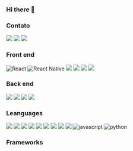 ### Hi there 👋

<h3>Contato</h3>

<img src="https://img.shields.io/badge/WhatsApp-25D366?style=for-the-badge&logo=whatsapp&logoColor=white" />

<img src="https://img.shields.io/badge/Telegram-2CA5E0?style=for-the-badge&logo=telegram&logoColor=white" /> 

<img src="https://img.shields.io/badge/Gmail-D14836?style=for-the-badge&logo=gmail&logoColor=white" />


<h3>Front end</h3>

<img alt="React" src="https://img.shields.io/badge/React-20232A?style=for-the-badge&logo=react&logoColor=61DAFB"/>

<img alt="React Native" src="https://img.shields.io/badge/React_Native-20232A?style=for-the-badge&logo=react&logoColor=61DAFB"/>

<img src="https://img.shields.io/badge/Redux-593D88?style=for-the-badge&logo=redux&logoColor=white" />

<img src="https://img.shields.io/badge/HTML-239120?style=for-the-badge&logo=html5&logoColor=white" /> 

<img src="https://img.shields.io/badge/CSS-239120?style=for-the-badge&logo=css3&logoColor=white" /> 

<img src="https://img.shields.io/badge/styled--components-DB7093?style=for-the-badge&logo=styled-components&logoColor=white" /> 


<h3>Back end</h3>

<img src="https://img.shields.io/badge/Amazon_AWS-232F3E?style=for-the-badge&logo=amazon-aws&logoColor=white" />

<img src="https://img.shields.io/badge/Node.js-43853D?style=for-the-badge&logo=node.js&logoColor=white" /> 

<img src="https://img.shields.io/badge/MongoDB-4EA94B?style=for-the-badge&logo=mongodb&logoColor=white" />

<img src="https://img.shields.io/badge/Express.js-000000?style=for-the-badge&logo=express&logoColor=white"/> 

<h3>Leanguages</h3>




<img src="https://img.shields.io/badge/Linux-FCC624?style=for-the-badge&logo=linux&logoColor=black" />


<img src="https://img.shields.io/badge/Arch_Linux-1793D1?style=for-the-badge&logo=arch-linux&logoColor=white" />


<img src="https://img.shields.io/badge/npm-CB3837?style=for-the-badge&logo=npm&logoColor=white"/> 
<img src="https://img.shields.io/badge/Yarn-2C8EBB?style=for-the-badge&logo=yarn&logoColor=white"/> 



<img src="https://img.shields.io/badge/TypeScript-007ACC?style=for-the-badge&logo=typescript&logoColor=white" /> 

<img src="https://img.shields.io/badge/Ruby-CC342D?style=for-the-badge&logo=ruby&logoColor=white" /> 




<img src="https://img.shields.io/badge/Django-092E20?style=for-the-badge&logo=django&logoColor=white" />

<img src="https://img.shields.io/badge/Ruby_on_Rails-CC0000?style=for-the-badge&logo=ruby-on-rails&logoColor=white" />

<img src="https://img.shields.io/badge/MySQL-00000F?style=for-the-badge&logo=mysql&logoColor=white" />



<img alt="javascript" src="https://img.shields.io/badge/JavaScript-F7DF1E?style=for-the-badge&logo=javascript&logoColor=black">
</img>

<img alt="python" src="https://img.shields.io/badge/Python-14354C?style=for-the-badge&logo=python&logoColor=white"/>

<h3>Frameworks</h3>









<!--
**andersonms1/andersonms1** is a ✨ _special_ ✨ repository because its `README.md` (this file) appears on your GitHub profile.

Here are some ideas to get you started:

- 🔭 I’m currently working on ...
- 🌱 I’m currently learning ...
- 👯 I’m looking to collaborate on ...
- 🤔 I’m looking for help with ...
- 💬 Ask me about ...
- 📫 How to reach me: ...
- 😄 Pronouns: ...
- ⚡ Fun fact: ...
-->
